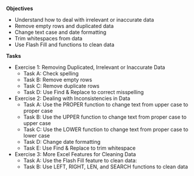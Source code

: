 **Objectives**
- Understand how to deal with irrelevant or inaccurate data
- Remove empty rows and duplicated data
- Change text case and date formatting
- Trim whitespaces from data
- Use Flash Fill and functions to clean data

**Tasks**
- Exercise 1: Removing Duplicated, Irrelevant or Inaccurate Data
  - Task A: Check spelling
  - Task B: Remove empty rows
  - Task C: Remove duplicate rows
  - Task D: Use Find & Replace to correct misspelling
- Exercise 2: Dealing with Inconsistencies in Data
  - Task A: Use the PROPER function to change text from upper case to proper case
  - Task B: Use the UPPER function to change text from proper case to upper case
  - Task C: Use the LOWER function to change text from proper case to lower case
  - Task D: Change date formatting
  - Task E: Use Find & Replace to trim whitespace
- Exercise 3: More Excel Features for Cleaning Data
  - Task A: Use the Flash Fill feature to clean data:
  - Task B: Use LEFT, RIGHT, LEN, and SEARCH functions to clean data
